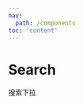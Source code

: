 ```yaml
---
nav:
  path: /components
toc: 'content'
---
```

# Search
搜索下拉

<code src='pages/Search/index'></code>
